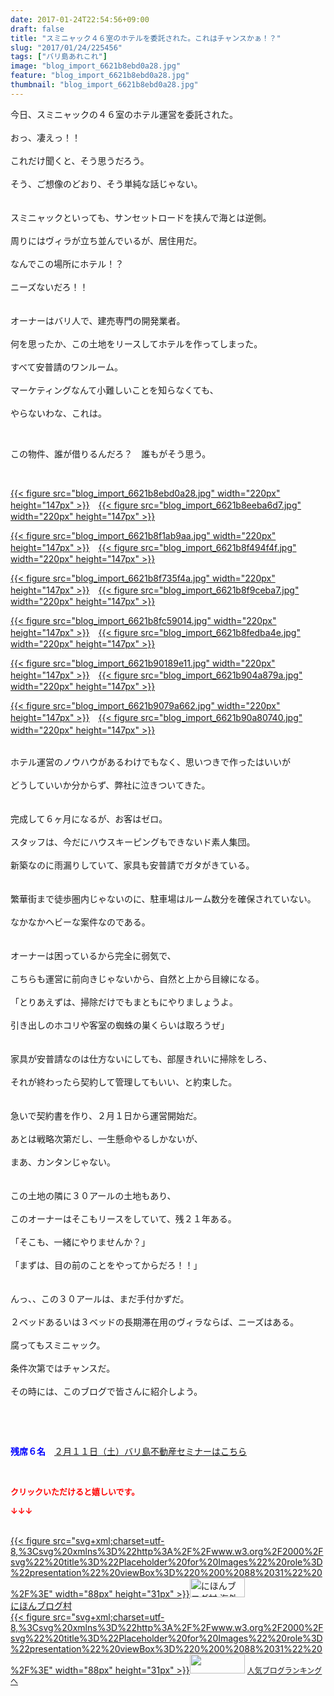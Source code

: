 ```yaml
---
date: 2017-01-24T22:54:56+09:00
draft: false
title: "スミニャック４６室のホテルを委託された。これはチャンスかぁ！？"
slug: "2017/01/24/225456"
tags: ["バリ島あれこれ"]
image: "blog_import_6621b8ebd0a28.jpg"
feature: "blog_import_6621b8ebd0a28.jpg"
thumbnail: "blog_import_6621b8ebd0a28.jpg"
---
```

<p>今日、スミニャックの４６室のホテル運営を委託された。<br/><br/>おっ、凄えっ！！<br/><br/>これだけ聞くと、そう思うだろう。<br/><br/>そう、ご想像のどおり、そう単純な話じゃない。<br/><br/><br/>スミニャックといっても、サンセットロードを挟んで海とは逆側。<br/><br/>周りにはヴィラが立ち並んでいるが、居住用だ。<br/><br/>なんでこの場所にホテル！？<br/><br/>ニーズないだろ！！<br/><br/><br/>オーナーはバリ人で、建売専門の開発業者。<br/><br/>何を思ったか、この土地をリースしてホテルを作ってしまった。<br/><br/>すべて安普請のワンルーム。<br/><br/>マーケティングなんて小難しいことを知らなくても、<br/><br/>やらないわな、これは。</p><p> </p><p>この物件、誰が借りるんだろ？　誰もがそう思う。</p><p> </p><p><a href="blog_import_6621b8ece75a1.jpg">{{< figure src="blog_import_6621b8ebd0a28.jpg" width="220px" height="147px" >}}</a>　<a href="blog_import_6621b8efe9f84.jpg">{{< figure src="blog_import_6621b8eeba6d7.jpg" width="220px" height="147px" >}}</a></p><p><a href="blog_import_6621b8f2bfa32.jpg">{{< figure src="blog_import_6621b8f1ab9aa.jpg" width="220px" height="147px" >}}</a>　<a href="blog_import_6621b8f5a7ad4.jpg">{{< figure src="blog_import_6621b8f494f4f.jpg" width="220px" height="147px" >}}</a></p><p><a href="blog_import_6621b8f84ee0b.jpg">{{< figure src="blog_import_6621b8f735f4a.jpg" width="220px" height="147px" >}}</a>　<a href="blog_import_6621b8fadfa34.jpg">{{< figure src="blog_import_6621b8f9ceba7.jpg" width="220px" height="147px" >}}</a></p><p><a href="blog_import_6621b8fd6c6ce.jpg">{{< figure src="blog_import_6621b8fc59014.jpg" width="220px" height="147px" >}}</a>　<a href="blog_import_6621b8ffeef99.jpg">{{< figure src="blog_import_6621b8fedba4e.jpg" width="220px" height="147px" >}}</a></p><p><a href="blog_import_6621b902c0f86.jpg">{{< figure src="blog_import_6621b90189e11.jpg" width="220px" height="147px" >}}</a>　<a href="blog_import_6621b905be929.jpg">{{< figure src="blog_import_6621b904a879a.jpg" width="220px" height="147px" >}}</a></p><p><a href="blog_import_6621b908aa1b4.jpg">{{< figure src="blog_import_6621b9079a662.jpg" width="220px" height="147px" >}}</a>　<a href="blog_import_6621b90b9548c.jpg">{{< figure src="blog_import_6621b90a80740.jpg" width="220px" height="147px" >}}</a>　</p><p><br/>ホテル運営のノウハウがあるわけでもなく、思いつきで作ったはいいが<br/><br/>どうしていいか分からず、弊社に泣きついてきた。<br/><br/><br/>完成して６ヶ月になるが、お客はゼロ。<br/><br/>スタッフは、今だにハウスキーピングもできないド素人集団。<br/><br/>新築なのに雨漏りしていて、家具も安普請でガタがきている。<br/><br/><br/>繁華街まで徒歩圏内じゃないのに、駐車場はルーム数分を確保されていない。<br/><br/>なかなかヘビーな案件なのである。<br/><br/><br/>オーナーは困っているから完全に弱気で、<br/><br/>こちらも運営に前向きじゃないから、自然と上から目線になる。<br/><br/>「とりあえずは、掃除だけでもまともにやりましょうよ。<br/><br/>引き出しのホコリや客室の蜘蛛の巣くらいは取ろうぜ」<br/><br/><br/>家具が安普請なのは仕方ないにしても、部屋きれいに掃除をしろ、<br/><br/>それが終わったら契約して管理してもいい、と約束した。<br/><br/><br/>急いで契約書を作り、２月１日から運営開始だ。<br/><br/>あとは戦略次第だし、一生懸命やるしかないが、<br/><br/>まあ、カンタンじゃない。<br/><br/><br/>この土地の隣に３０アールの土地もあり、<br/><br/>このオーナーはそこもリースをしていて、残２１年ある。<br/><br/>「そこも、一緒にやりませんか？」<br/><br/>「まずは、目の前のことをやってからだろ！！」<br/><br/><br/>んっ、、この３０アールは、まだ手付かずだ。<br/><br/>２ベッドあるいは３ベッドの長期滞在用のヴィラならば、ニーズはある。<br/><br/>腐ってもスミニャック。<br/><br/>条件次第ではチャンスだ。<br/><br/>その時には、このブログで皆さんに紹介しよう。</p><p> </p><p> </p><p><span style="font-weight: bold;"><span style="color: rgb(0, 0, 255);">残席６名</span></span>　<a href="iin.co.jp" target="_blank"><span style="text-decoration: underline;">２月１１日（土）バリ島不動産セミナーはこちら</span></a></p> <p><font color="#ff0000" size="2"><strong>クリックいただけると嬉しいです。</strong></font></p><p><font color="#ff0000" size="2"><strong>↓↓↓</strong></font></p><p><br/><a href="ranking.html?p_cid=01260127" target="_blank">{{< figure src="svg+xml;charset=utf-8,%3Csvg%20xmlns%3D%22http%3A%2F%2Fwww.w3.org%2F2000%2Fsvg%22%20title%3D%22Placeholder%20for%20Images%22%20role%3D%22presentation%22%20viewBox%3D%220%200%2088%2031%22%20%2F%3E" width="88px" height="31px" >}}<noscript><img alt="にほんブログ村 海外生活ブログ バリ島情報へ" border="0" height="31" src="https://img-proxy.blog-video.jp/images?url=http%3A%2F%2Foverseas.blogmura.com%2Fbali%2Fimg%2Fbali88_31.gif" width="88"></noscript></a><br/><a href="ranking.html?p_cid=01260127" target="_blank">にほんブログ村</a><br/><a href="link.php?1804582" title="人気ブログランキングへ">{{< figure src="svg+xml;charset=utf-8,%3Csvg%20xmlns%3D%22http%3A%2F%2Fwww.w3.org%2F2000%2Fsvg%22%20title%3D%22Placeholder%20for%20Images%22%20role%3D%22presentation%22%20viewBox%3D%220%200%2088%2031%22%20%2F%3E" width="88px" height="31px" >}}<noscript><img border="0" height="31" src="https://blog.with2.net/img/banner/banner_22.gif" width="88"></noscript></a> <a href="link.php?1804582" style="font-size: 12px;">人気ブログランキングへ</a></p>

